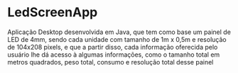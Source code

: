 # LedScreenApp
Aplicação Desktop desenvolvida em Java, que tem como base um painel de LED de 4mm, sendo cada unidade com tamanho de 1m x 0,5m e resolução de 104x208 pixels, e que a partir disso, cada informação oferecida pelo usuário lhe dá acesso à algumas informações, como o tamanho total em metros quadrados, peso total, consumo e resolução total desse painel

